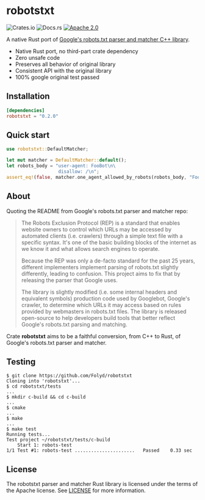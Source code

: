 # robotstxt

![Crates.io](https://img.shields.io/crates/v/robotstxt)
![Docs.rs](https://docs.rs/robotstxt/badge.svg)
[![Apache 2.0](https://img.shields.io/badge/license-Apache%202.0-blue.svg)](LICENSE)

A native Rust port of [Google's robots.txt parser and matcher C++ library](https://github.com/google/robotstxt).

- Native Rust port, no third-part crate dependency
- Zero unsafe code
- Preserves all behavior of original library
- Consistent API with the original library
- 100% google original test passed

## Installation

```toml
[dependencies]
robotstxt = "0.2.0"
```

## Quick start

```rust
use robotstxt::DefaultMatcher;

let mut matcher = DefaultMatcher::default();
let robots_body = "user-agent: FooBot\n\
                   disallow: /\n";
assert_eq!(false, matcher.one_agent_allowed_by_robots(robots_body, "FooBot", "https://foo.com/"));
```

## About

Quoting the README from Google's robots.txt parser and matcher repo:

> The Robots Exclusion Protocol (REP) is a standard that enables website owners to control which URLs may be accessed by automated clients (i.e. crawlers) through a simple text file with a specific syntax. It's one of the basic building blocks of the internet as we know it and what allows search engines to operate.
>
> Because the REP was only a de-facto standard for the past 25 years, different implementers implement parsing of robots.txt slightly differently, leading to confusion. This project aims to fix that by releasing the parser that Google uses.
>
> The library is slightly modified (i.e. some internal headers and equivalent symbols) production code used by Googlebot, Google's crawler, to determine which URLs it may access based on rules provided by webmasters in robots.txt files. The library is released open-source to help developers build tools that better reflect Google's robots.txt parsing and matching.

Crate **robotstxt** aims to be a faithful conversion, from C++ to Rust, of Google's robots.txt parser and matcher.

## Testing

```
$ git clone https://github.com/Folyd/robotstxt
Cloning into 'robotstxt'...
$ cd robotstxt/tests 
...
$ mkdir c-build && cd c-build
...
$ cmake
...
$ make
...
$ make test
Running tests...
Test project ~/robotstxt/tests/c-build
    Start 1: robots-test
1/1 Test #1: robots-test ......................   Passed    0.33 sec
```

## License

The robotstxt parser and matcher Rust library is licensed under the terms of the
Apache license. See [LICENSE](LICENSE) for more information.
